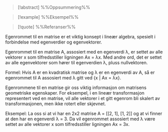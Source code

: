
> [!abstract] %%Oppsummering%%
> 

> [!example] %%Eksempel%%
> 

> [!quote] %%Referanser%%
>


Egenrommet til en matrise er et viktig konsept i lineær algebra, spesielt i forbindelse med egenverdier og egenvektorer.

Egenrommet til en matrise A, assosiert med en egenverdi λ, er settet av alle vektorer x som tilfredsstiller ligningen Ax = λx. Med andre ord, det er settet av alle egenvektorer som hører til egenverdien λ, pluss nullvektoren.

Formel: Hvis A er en kvadratisk matrise og λ er en egenverdi av A, så er egenrommet til A assosiert med λ gitt ved {x | Ax = λx}.

Egenrommene til en matrise gir oss viktig informasjon om matrisens geometriske egenskaper. For eksempel, i en lineær transformasjon representert ved en matrise, vil alle vektorer i et gitt egenrom bli skalert av transformasjonen, men ikke rotert eller skjevnet.

Eksempel: La oss si at vi har en 2x2 matrise A = [[2, 1], [1, 2]] og at vi finner at den har en egenverdi λ = 3. Da vil egenrommet assosiert med λ være settet av alle vektorer x som tilfredsstiller ligningen Ax = 3x.